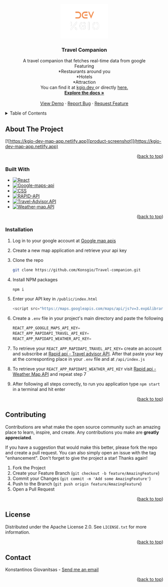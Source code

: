 <div id="top"></div>

<!-- PROJECT LOGO -->
<br />
<div align="center">
  <a href="https://github.com/Konsgio/Travel-companion">
    <img src="public/icon.png" alt="Logo" width="150" height="110">
  </a>

<h3 align="center">Travel Companion</h3>

  <p align="center">
    A travel companion that fetches real-time data from google
    <br/>
    Featuring<br/>
    *Restaurants around you<br/>
    *Hotels <br/>
    *Attraction<br/>
    You can find it at <a href="https://www.kgio.dev">kgio.dev <a/> or directly <a href="https://kgio-dev-map-app.netlify.app">here.</a> 
    <br />
    <a href="https://github.com/Konsgio/Travel-companion"><strong>Explore the docs »</strong></a>
    <br />
    <br />
    <a href="kgio-dev-map-app.netlify.app">View Demo</a>
    ·
    <a href="https://github.com/Konsgio/Travel-companion/issues">Report Bug</a>
    ·
    <a href="https://github.com/Konsgio/Travel-companion/issues">Request Feature</a>
  </p>
</div>



<!-- TABLE OF CONTENTS -->
<details>
  <summary>Table of Contents</summary>
  <ol>
    <li>
      <a href="#about-the-project">About The Project</a>
      <ul>
        <li><a href="#built-with">Built With</a></li>
      </ul>
    </li>
    <li>
     <a href="#installation">Installation</a>
    </li>
    <li><a href="#contributing">Contributing</a></li>
    <li><a href="#license">License</a></li>
    <li><a href="#contact">Contact</a></li>
  </ol>
</details>



<!-- ABOUT THE PROJECT -->
## About The Project

[![https://kgio-dev-map-app.netlify.app][product-screenshot]](https://kgio-dev-map-app.netlify.app)


<p align="right">(<a href="#top">back to top</a>)</p>



### Built With


* [![React][React.js]][React-url]
* [![Google-maps-api][Google-maps-api]][Google-maps-api-url]
* [![CSS][CSS]][CSS-url]
* [![RAPID-API][RAPID]][RAPID-url]
* [![Travel-Advisor.API][TRAVEL]][TRAVEL-url]
* [![Weather-map.API][WEATHER]][WEATHER-url]
  

<p align="right">(<a href="#top">back to top</a>)</p>



### Installation

1. Log in to your google account at [Google map apis](https://developers.google.com/maps)
2. Create a new map application and retrieve your api key
3. Clone the repo
   ```sh
   git clone https://github.com/Konsgio/Travel-companion.git
   ```
4. Install NPM packages
   ```sh
   npm i
   ```
5. Enter your API key in `/public/index.html`
   ```js
   <script src="https://maps.googleapis.com/maps/api/js?v=3.exp&libraries=geometry,drawing,places&key=key"></script>
   ```
6. Create a `.env` file in your project's main directory and paste the following
   ```js
   REACT_APP_GOOGLE_MAPS_API_KEY=
   REACT_APP_RAPIDAPI_TRAVEL_API_KEY=
   REACT_APP_RAPIDAPI_WEATHER_API_KEY=
   ```
7. To retrieve your `REACT_APP_RAPIDAPI_TRAVEL_API_KEY=` create an account and subscribe at [Rapid api - Travel advisor API](https://rapidapi.com/apidojo/api/travel-advisor). After that paste your key at the corresponting place in your `.env` file and at `/api/index.js`

8. To retrieve your `REACT_APP_RAPIDAPI_WEATHER_API_KEY` visit [Rapid api - Weather Map API](https://rapidapi.com/community/api/open-weather-map/) and repeat step 7

9. After following all steps correctly, to run you application type `npm start` in a terminal and hit enter

<p align="right">(<a href="#top">back to top</a>)</p>



<!-- CONTRIBUTING -->
## Contributing

Contributions are what make the open source community such an amazing place to learn, inspire, and create. Any contributions you make are **greatly appreciated**.

If you have a suggestion that would make this better, please fork the repo and create a pull request. You can also simply open an issue with the tag "enhancement".
Don't forget to give the project a star! Thanks again!

1. Fork the Project
2. Create your Feature Branch (`git checkout -b feature/AmazingFeature`)
3. Commit your Changes (`git commit -m 'Add some AmazingFeature'`)
4. Push to the Branch (`git push origin feature/AmazingFeature`)
5. Open a Pull Request

<p align="right">(<a href="#top">back to top</a>)</p>



<!-- LICENSE -->
## License

Distributed under the Apache License 2.0. See `LICENSE.txt` for more information.

<p align="right">(<a href="#top">back to top</a>)</p>



<!-- CONTACT -->
## Contact

Konstantinos Giovanitsas - <a href="mailto:konstantinos.giovanitsas@yahoo.com">Send me an email</a>

<p align="right">(<a href="#top">back to top</a>)</p>



<!-- MARKDOWN LINKS & IMAGES -->
<!-- https://www.markdownguide.org/basic-syntax/#reference-style-links -->
[contributors-shield]: https://img.shields.io/github/contributors/Konsgio/Travel-companion.svg?style=for-the-badge
[contributors-url]: https://github.com/Konsgio/Travel-companion/graphs/contributors
[forks-shield]: https://img.shields.io/github/forks/Konsgio/Travel-companion.svg?style=for-the-badge
[forks-url]: https://github.com/Konsgio/Travel-companion/network/members
[stars-shield]: https://img.shields.io/github/stars/Konsgio/Travel-companion.svg?style=for-the-badge
[stars-url]: https://github.com/Konsgio/Travel-companion/stargazers
[issues-shield]: https://img.shields.io/github/issues/Konsgio/Travel-companion.svg?style=for-the-badge
[issues-url]: https://github.com/Konsgio/Travel-companion/issues
[license-shield]: https://img.shields.io/github/license/Konsgio/Travel-companion.svg?style=for-the-badge
[license-url]: https://github.com/Konsgio/Travel-companion/blob/master/LICENSE.txt
[linkedin-shield]: https://img.shields.io/badge/-LinkedIn-black.svg?style=for-the-badge&logo=linkedin&colorB=555
[linkedin-url]: https://linkedin.com/in/linkedin_username
[product-screenshot]: public/map-app.png
[React.js]: https://img.shields.io/badge/React-20232A?style=for-the-badge&logo=react&logoColor=61DAFB
[React-url]: https://reactjs.org/
[Google-maps-api]: https://img.shields.io/badge/Google-FCC624?style=for-the-badge&logo=google&logoColor=black
[Google-maps-api-url]: https://developers.google.com/maps/
[CSS]: https://img.shields.io/badge/CSS3-1572B6?style=for-the-badge&logo=css3&logoColor=white
[CSS-url]: https://www.css-com.com
[RAPID]: https://img.shields.io/badge/RAPID.API-239120?style=for-the-badge
[RAPID-url]: https://www.css-com.com
[TRAVEL]: https://img.shields.io/badge/Travel.advisor.API-2055D8?style=for-the-badge
[TRAVEL-url]: https://www.css-com.com
[WEATHER]: https://img.shields.io/badge/Weather.map.API-2055D8?style=for-the-badge
[WEATHER-url]: https://www.css-com.com

